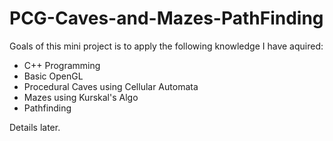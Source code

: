# PCG-Caves-and-Mazes-PathFinding
Goals of this mini project is to apply the following knowledge I have aquired: 

- C++ Programming
- Basic OpenGL
- Procedural Caves using Cellular Automata
- Mazes using Kurskal's Algo
- Pathfinding

Details later.
